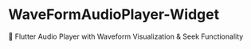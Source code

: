 # WaveFormAudioPlayer-Widget
🎵 Flutter Audio Player with Waveform Visualization &amp; Seek Functionality
